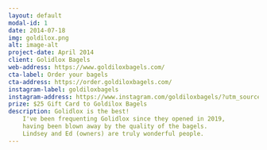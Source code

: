 ```yaml
---
layout: default
modal-id: 1
date: 2014-07-18
img: goldilox.png
alt: image-alt
project-date: April 2014
client: Golidlox Bagels
web-address: https://www.goldiloxbagels.com/
cta-label: Order your bagels
cta-address: https://order.goldiloxbagels.com/
instagram-label: goldiloxbagels
instagram-address: https://www.instagram.com/goldiloxbagels/?utm_source=ig_embed&ig_rid=2ee67441-1ccc-4df2-b799-40ffef3a4f3e
prize: $25 Gift Card to Goldilox Bagels
description: Golidlox is the best!
    I've been frequenting Golidlox since they opened in 2019, 
    having been blown away by the quality of the bagels.
    Lindsey and Ed (owners) are truly wonderful people.
---
```

